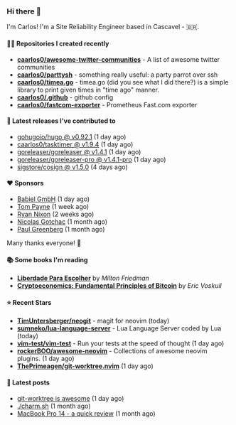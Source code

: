 ### Hi there 👋

I'm Carlos! I'm a Site Reliability Engineer based in Cascavel - 🇧🇷.

#### 👨‍💻 Repositories I created recently
- **[caarlos0/awesome-twitter-communities](https://github.com/caarlos0/awesome-twitter-communities)** - A list of awesome twitter communities
- **[caarlos0/parttysh](https://github.com/caarlos0/parttysh)** - something really useful: a party parrot over ssh
- **[caarlos0/timea.go](https://github.com/caarlos0/timea.go)** - timea.go (did you see what I did there?) is a simple library to print given times in &#34;time ago&#34; manner.
- **[caarlos0/.github](https://github.com/caarlos0/.github)** - github config
- **[caarlos0/fastcom-exporter](https://github.com/caarlos0/fastcom-exporter)** - Prometheus Fast.com exporter

#### 🚀 Latest releases I've contributed to


- [gohugoio/hugo @ v0.92.1](https://github.com/gohugoio/hugo/releases/tag/v0.92.1) (1 day ago)
- [caarlos0/tasktimer @ v1.9.4](https://github.com/caarlos0/tasktimer/releases/tag/v1.9.4) (1 day ago)
- [goreleaser/goreleaser @ v1.4.1](https://github.com/goreleaser/goreleaser/releases/tag/v1.4.1) (1 day ago)
- [goreleaser/goreleaser-pro @ v1.4.1-pro](https://github.com/goreleaser/goreleaser-pro/releases/tag/v1.4.1-pro) (1 day ago)
- [sigstore/cosign @ v1.5.0](https://github.com/sigstore/cosign/releases/tag/v1.5.0) (4 days ago)

#### ❤️ Sponsors
- [Babiel GmbH](https://github.com/babiel) (1 day ago)
- [Tom Payne](https://github.com/twpayne) (1 week ago)
- [Ryan Nixon](https://github.com/taiidani) (2 weeks ago)
- [Nicolas Gotchac](https://github.com/ngotchac) (1 month ago)
- [Paul Greenberg](https://github.com/greenpau) (1 month ago)

Many thanks everyone! 🙏

#### 📚 Some books I'm reading
- **[Liberdade Para Escolher](https://www.goodreads.com/book/show/17238591-liberdade-para-escolher)** by _Milton Friedman_
- **[Cryptoeconomics: Fundamental Principles of Bitcoin](https://www.goodreads.com/book/show/56919322-cryptoeconomics)** by _Eric Voskuil_

#### ⭐ Recent Stars


- **[TimUntersberger/neogit](https://github.com/TimUntersberger/neogit)** - magit for neovim (today)
- **[sumneko/lua-language-server](https://github.com/sumneko/lua-language-server)** - Lua Language Server coded by Lua (today)
- **[vim-test/vim-test](https://github.com/vim-test/vim-test)** - Run your tests at the speed of thought (1 day ago)
- **[rockerBOO/awesome-neovim](https://github.com/rockerBOO/awesome-neovim)** - Collections of awesome neovim plugins. (1 day ago)
- **[ThePrimeagen/git-worktree.nvim](https://github.com/ThePrimeagen/git-worktree.nvim)** (1 day ago)

#### 📄 Latest posts
- [git-worktree is awesome](https://carlosbecker.com/posts/git-worktrees/) (1 day ago)
- [./charm.sh](https://carlosbecker.com/posts/charm/) (1 month ago)
- [MacBook Pro 14 - a quick review](https://carlosbecker.com/posts/macbook-pro-14/) (1 month ago)
